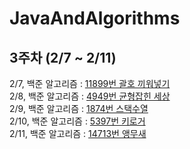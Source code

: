 # JavaAndAlgorithms
 
## 3주차 (2/7 ~ 2/11)
2/7, 백준 알고리즘 : [11899번 괄호 끼워넣기](https://www.acmicpc.net/problem/11899) </br>
2/8, 백준 알고리즘 : [4949번 균형잡힌 세상](https://www.acmicpc.net/problem/4949) </br>
2/9, 백준 알고리즘 : [1874번 스택수열](https://www.acmicpc.net/problem/1874) </br>
2/10, 백준 알고리즘 : [5397번 키로거](https://www.acmicpc.net/problem/5397) </br>
2/11, 백준 알고리즘 : [14713번 앵무새](https://www.acmicpc.net/problem/14713) </br>

